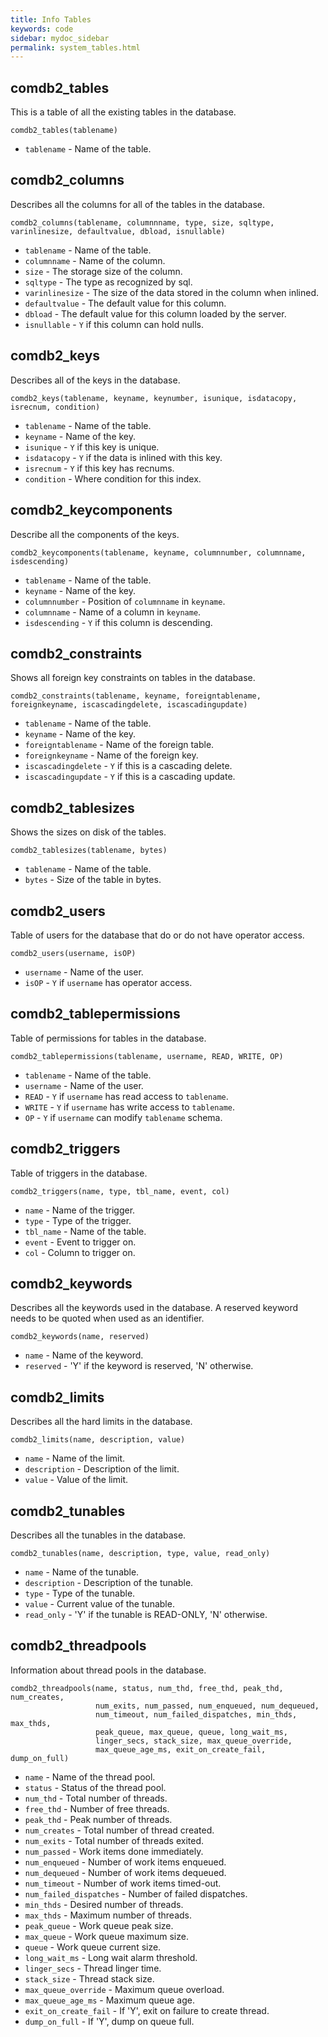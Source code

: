 ```yaml
---
title: Info Tables
keywords: code
sidebar: mydoc_sidebar
permalink: system_tables.html
---
```


## comdb2_tables

This is a table of all the existing tables in the database.

    comdb2_tables(tablename)

* `tablename` - Name of the table.

## comdb2_columns

Describes all the columns for all of the tables in the database.

    comdb2_columns(tablename, columnnname, type, size, sqltype,
    varinlinesize, defaultvalue, dbload, isnullable)

* `tablename` - Name of the table.
* `columnname` - Name of the column.
* `size` - The storage size of the column.
* `sqltype` - The type as recognized by sql.
* `varinlinesize` - The size of the data stored in the column when inlined.
* `defaultvalue` - The default value for this column.
* `dbload` - The default value for this column loaded by the server.
* `isnullable` - `Y` if this column can hold nulls.

## comdb2_keys

Describes all of the keys in the database.

    comdb2_keys(tablename, keyname, keynumber, isunique, isdatacopy,
    isrecnum, condition)

* `tablename` - Name of the table.
* `keyname` - Name of the key.
* `isunique` - `Y` if this key is unique.
* `isdatacopy` - `Y` if the data is inlined with this key.
* `isrecnum` - `Y` if this key has recnums.
* `condition` - Where condition for this index.

## comdb2_keycomponents

Describe all the components of the keys.

    comdb2_keycomponents(tablename, keyname, columnnumber, columnname,
    isdescending)

* `tablename` - Name of the table.
* `keyname` - Name of the key.
* `columnnumber` - Position of `columnname` in `keyname`.
* `columnname` - Name of a column in `keyname`.
* `isdescending` - `Y` if this column is descending.

## comdb2_constraints

Shows all foreign key constraints on tables in the database.

    comdb2_constraints(tablename, keyname, foreigntablename,
    foreignkeyname, iscascadingdelete, iscascadingupdate)

* `tablename` - Name of the table.
* `keyname` - Name of the key.
* `foreigntablename` - Name of the foreign table.
* `foreignkeyname` - Name of the foreign key.
* `iscascadingdelete` - `Y` if this is a cascading delete.
* `iscascadingupdate` - `Y` if this is a cascading update.

## comdb2_tablesizes

Shows the sizes on disk of the tables.

    comdb2_tablesizes(tablename, bytes)

* `tablename` - Name of the table.
* `bytes` - Size of the table in bytes.

## comdb2_users

Table of users for the database that do or do not have operator access.

    comdb2_users(username, isOP)

* `username` - Name of the user.
* `isOP` - `Y` if `username` has operator access.

## comdb2_tablepermissions

Table of permissions for tables in the database.

    comdb2_tablepermissions(tablename, username, READ, WRITE, OP)

* `tablename` - Name of the table.
* `username` - Name of the user.
* `READ` - `Y` if `username` has read access to `tablename`.
* `WRITE` - `Y` if `username` has write access to `tablename`.
* `OP` - `Y` if `username` can modify `tablename` schema.

## comdb2_triggers

Table of triggers in the database.

    comdb2_triggers(name, type, tbl_name, event, col)

* `name` - Name of the trigger.
* `type` - Type of the trigger.
* `tbl_name` - Name of the table.
* `event` - Event to trigger on.
* `col` - Column to trigger on.

## comdb2_keywords

Describes all the keywords used in the database. A reserved keyword needs to be
quoted when used as an identifier.

    comdb2_keywords(name, reserved)

* `name` - Name of the keyword.
* `reserved` - 'Y' if the keyword is reserved, 'N' otherwise.

## comdb2_limits

Describes all the hard limits in the database.

    comdb2_limits(name, description, value)

* `name` - Name of the limit.
* `description` - Description of the limit.
* `value` - Value of the limit.

## comdb2_tunables

Describes all the tunables in the database.

    comdb2_tunables(name, description, type, value, read_only)

* `name` - Name of the tunable.
* `description` - Description of the tunable.
* `type` - Type of the tunable.
* `value` - Current value of the tunable.
* `read_only` - 'Y' if the tunable is READ-ONLY, 'N' otherwise.

## comdb2_threadpools

Information about thread pools in the database.

    comdb2_threadpools(name, status, num_thd, free_thd, peak_thd, num_creates,
                       num_exits, num_passed, num_enqueued, num_dequeued,
                       num_timeout, num_failed_dispatches, min_thds, max_thds,
                       peak_queue, max_queue, queue, long_wait_ms,
                       linger_secs, stack_size, max_queue_override,
                       max_queue_age_ms, exit_on_create_fail, dump_on_full)

* `name` - Name of the thread pool.
* `status` - Status of the thread pool.
* `num_thd` - Total number of threads.
* `free_thd` - Number of free threads.
* `peak_thd` - Peak number of threads.
* `num_creates` - Total number of thread created.
* `num_exits` - Total number of threads exited.
* `num_passed` - Work items done immediately.
* `num_enqueued` - Number of work items enqueued.
* `num_dequeued` - Number of work items dequeued.
* `num_timeout` - Number of work items timed-out.
* `num_failed_dispatches` - Number of failed dispatches.
* `min_thds` - Desired number of threads.
* `max_thds` - Maximum number of threads.
* `peak_queue` - Work queue peak size.
* `max_queue` - Work queue maximum size.
* `queue` - Work queue current size.
* `long_wait_ms` - Long wait alarm threshold.
* `linger_secs` - Thread linger time.
* `stack_size` - Thread stack size.
* `max_queue_override` - Maximum queue overload.
* `max_queue_age_ms` - Maximum queue age.
* `exit_on_create_fail` - If 'Y', exit on failure to create thread.
* `dump_on_full` - If 'Y', dump on queue full.

